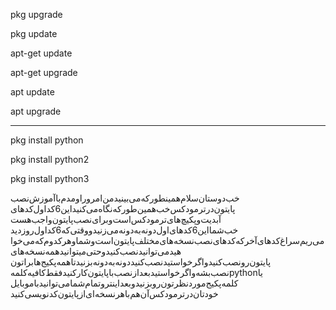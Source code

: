 pkg upgrade

pkg update

apt-get update

apt-get upgrade

apt update

apt upgrade

_ _ _ _ _ _ _ _ _ _ _ _ _  

pkg install python

pkg install python2

pkg install python3

خب‌دوستان‌سلام‌همینطور‌که‌می‌بینید‌من‌امرور‌اومدم‌با‌آموزش‌نصب
پایتون‌در‌ترمودکس‌خب‌همین‌طور‌که‌نگاه‌می‌کنید‌این‌6‌کد‌اول‌کد‌های‌
آبدیت‌و‌پکیچ‌های‌ترمودکس‌است‌وبرای‌نصب‌پایتون‌واجب‌هست‌
خب‌شما‌این‌6کد‌‌های‌اول‌دونه‌به‌دونه‌می‌زنید‌و‌وقتی‌که‌6کد‌اول‌رو‌زدید
می‌ریم‌سراغ‌کد‌های‌آخر‌که‌کد‌های‌نصب‌نسخه‌های‌مختلف‌پایتون‌است‌و‌شما‌وهر‌کدوم‌که‌می‌خواهید‌می‌توانید‌نصب‌کنید‌وحتی‌میتوانید‌همه‌نسخه‌های
پایتون‌رو‌نصب‌کنید‌و‌اگر‌خواستید‌نصب‌کنید‌دونه‌به‌دونه‌بزنید‌‌تا‌همه‌پکیج‌ها‌براتون
نصب‌بشه‌و‌اگر‌خواستید‌بعد‌از‌نصب‌با‌پایتون‌کار‌کنید‌فقط‌کافیه‌کلمه‌pythonیا
کلمه‌پکیج‌مورد‌نظرتون‌رو‌بزنید‌و‌بعد‌اینتر‌وتمام‌شما‌می‌توانید‌با‌موبایل‌
خودتان‌در‌ترمودکس‌آن‌هم‌با‌هرنسخه‌ای‌از‌پایتون‌کد‌نویسی‌کنید

